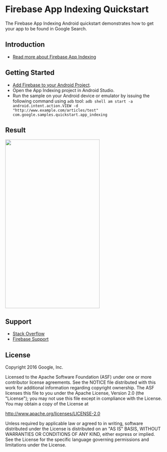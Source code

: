 Firebase App Indexing Quickstart
==============================

The Firebase App Indexing Android quickstart demonstrates how to get your app to be found in Google Search.

Introduction
------------

- [Read more about Firebase App Indexing](https://firebase.google.com/docs/app-indexing/)

Getting Started
---------------

- [Add Firebase to your Android Project](https://firebase.google.com/docs/android/setup).
- Open the App Indexing project in Android Studio.
- Run the sample on your Android device or emulator by issuing the following command using `adb` tool:
`adb shell am start -a android.intent.action.VIEW -d "http://www.example.com/articles/test" com.google.samples.quickstart.app_indexing`

Result
-----------
<img src="app/src/screen.png" height="534" width="300"/>

Support
-------

- [Stack Overflow](http://stackoverflow.com/questions/tagged/android-app-indexing)
- [Firebase Support](http://firebase.google.com/support/)

License
-------

Copyright 2016 Google, Inc.

Licensed to the Apache Software Foundation (ASF) under one or more contributor
license agreements.  See the NOTICE file distributed with this work for
additional information regarding copyright ownership.  The ASF licenses this
file to you under the Apache License, Version 2.0 (the "License"); you may not
use this file except in compliance with the License.  You may obtain a copy of
the License at

  http://www.apache.org/licenses/LICENSE-2.0

Unless required by applicable law or agreed to in writing, software
distributed under the License is distributed on an "AS IS" BASIS, WITHOUT
WARRANTIES OR CONDITIONS OF ANY KIND, either express or implied.  See the
License for the specific language governing permissions and limitations under
the License.

